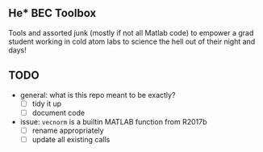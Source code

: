 He\* BEC Toolbox
--------------------------------

Tools and assorted junk (mostly if not all Matlab code) to empower a grad student working in cold atom labs to science the hell out of their night and days!

## TODO
- general: what is this repo meant to be exactly?
    - [ ] tidy it up
    - [ ] document code
- issue: `vecnorm` is a builtin MATLAB function from R2017b
    - [ ] rename appropriately
    - [ ] update all existing calls
